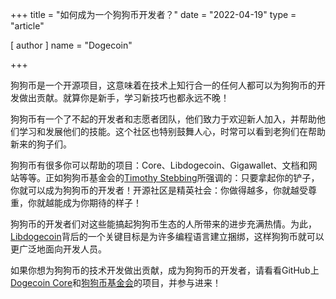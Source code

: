 +++
title = "如何成为一个狗狗币开发者？"
date = "2022-04-19"
type = "article"

[ author ]
  name = "Dogecoin"

+++

狗狗币是一个开源项目，这意味着在技术上知行合一的任何人都可以为狗狗币的开发做出贡献。就算你是新手，学习新技巧也都永远不晚！

狗狗币有一个了不起的开发者和志愿者团队，他们致力于欢迎新人加入，并帮助他们学习和发展他们的技能。这个社区也特别鼓舞人心，时常可以看到老狗们在帮助新来的狗子们。

狗狗币有很多你可以帮助的项目：Core、Libdogecoin、Gigawallet、文档和网站等等。正如狗狗币基金会的[Timothy Stebbing](https://twitter.com/tjstebbing/status/1480001128880230401?s=20)所强调的：只要拿起你的铲子，你就可以成为狗狗币的开发者！开源社区是精英社会：你做得越多，你就越受尊重，你就越能成为你期待的样子！

狗狗币的开发者们对这些能搞起狗狗币生态的人所带来的进步充满热情。为此，[Libdogecoin](https://github.com/dogecoinfoundation/libdogecoin)背后的一个关键目标是为许多编程语言建立捆绑，这样狗狗币就可以更广泛地面向开发人员。

如果你想为狗狗币的技术开发做出贡献，成为狗狗币的开发者，请看看GitHub上[Dogecoin Core](https://github.com/dogecoin/dogecoin)和[狗狗币基金会](https://github.com/dogecoinfoundation)的项目，并参与进来！
